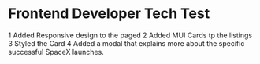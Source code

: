 # Frontend Developer Tech Test

1 Added Responsive design to the paged
2 Added MUI Cards tp the listings
3 Styled the Card
4 Added a modal that explains more about the specific successful SpaceX launches.
